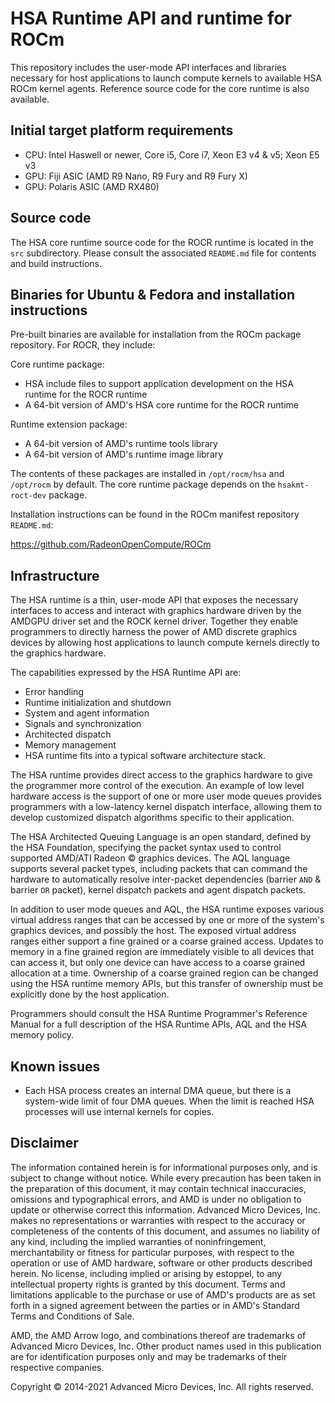 # HSA Runtime API and runtime for ROCm

This repository includes the user-mode API interfaces and libraries necessary
for host applications to launch compute kernels to available HSA ROCm kernel
agents. Reference source code for the core runtime is also available.

## Initial target platform requirements

* CPU: Intel Haswell or newer, Core i5, Core i7, Xeon E3 v4 & v5; Xeon E5 v3
* GPU: Fiji ASIC (AMD R9 Nano, R9 Fury and R9 Fury X)
* GPU: Polaris ASIC (AMD RX480)

## Source code

The HSA core runtime source code for the ROCR runtime is located in the `src`
subdirectory. Please consult the associated `README.md` file for contents and
build instructions.

## Binaries for Ubuntu & Fedora and installation instructions

Pre-built binaries are available for installation from the ROCm package
repository. For ROCR, they include:

Core runtime package:

* HSA include files to support application development on the HSA runtime for
  the ROCR runtime
* A 64-bit version of AMD's HSA core runtime for the ROCR runtime

Runtime extension package:

* A 64-bit version of AMD's runtime tools library
* A 64-bit version of AMD's runtime image library

The contents of these packages are installed in `/opt/rocm/hsa` and `/opt/rocm`
by default.
The core runtime package depends on the `hsakmt-roct-dev` package.

Installation instructions can be found in the ROCm manifest repository
`README.md`:

<https://github.com/RadeonOpenCompute/ROCm>

## Infrastructure

The HSA runtime is a thin, user-mode API that exposes the necessary interfaces
to access and interact with graphics hardware driven by the AMDGPU driver set
and the ROCK kernel driver. Together they enable programmers to directly harness
the power of AMD discrete graphics devices by allowing host applications to
launch compute kernels directly to the graphics hardware.

The capabilities expressed by the HSA Runtime API are:

* Error handling
* Runtime initialization and shutdown
* System and agent information
* Signals and synchronization
* Architected dispatch
* Memory management
* HSA runtime fits into a typical software architecture stack.

The HSA runtime provides direct access to the graphics hardware to give the
programmer more control of the execution. An example of low level hardware
access is the support of one or more user mode queues provides programmers with
a low-latency kernel dispatch interface, allowing them to develop customized
dispatch algorithms specific to their application.

The HSA Architected Queuing Language is an open standard, defined by the HSA
Foundation, specifying the packet syntax used to control supported AMD/ATI
Radeon © graphics devices. The AQL language supports several packet types,
including packets that can command the hardware to automatically resolve
inter-packet dependencies (barrier `AND` & barrier `OR` packet), kernel dispatch
packets and agent dispatch packets.

In addition to user mode queues and AQL, the HSA runtime exposes various virtual
address ranges that can be accessed by one or more of the system's graphics
devices, and possibly the host. The exposed virtual address ranges either
support a fine grained or a coarse grained access. Updates to memory in a fine
grained region are immediately visible to all devices that can access it, but
only one device can have access to a coarse grained allocation at a time.
Ownership of a coarse grained region can be changed using the HSA runtime memory
APIs, but this transfer of ownership must be explicitly done by the host
application.

Programmers should consult the HSA Runtime Programmer's Reference Manual for a
full description of the HSA Runtime APIs, AQL and the HSA memory policy.

## Known issues

* Each HSA process creates an internal DMA queue, but there is a system-wide
limit of four DMA queues. When the limit is reached HSA processes will use
internal kernels for copies.

## Disclaimer

The information contained herein is for informational purposes only, and is
subject to change without notice. While every precaution has been taken in the
preparation of this document, it may contain technical inaccuracies, omissions
and typographical errors, and AMD is under no obligation to update or otherwise
correct this information. Advanced Micro Devices, Inc. makes no representations
or warranties with respect to the accuracy or completeness of the contents of
this document, and assumes no liability of any kind, including the implied
warranties of noninfringement, merchantability or fitness for particular
purposes, with respect to the operation or use of AMD hardware, software or
other products described herein. No license, including implied or arising by
estoppel, to any intellectual property rights is granted by this document. Terms
and limitations applicable to the purchase or use of AMD's products are as set
forth in a signed agreement between the parties or in AMD's Standard Terms and
Conditions of Sale.

AMD, the AMD Arrow logo, and combinations thereof are trademarks of Advanced
Micro Devices, Inc. Other product names used in this publication are for
identification purposes only and may be trademarks of their respective
companies.

Copyright © 2014-2021 Advanced Micro Devices, Inc. All rights reserved.

